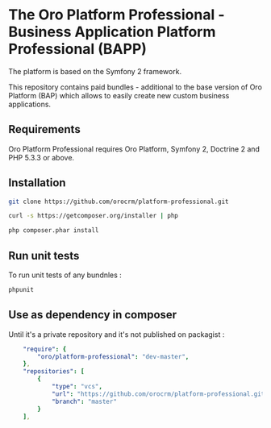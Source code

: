 The Oro Platform Professional - Business Application Platform Professional (BAPP)
======================================================

The platform is based on the Symfony 2 framework.

This repository contains paid bundles - additional to the base version of Oro Platform (BAP) which allows to easily create new custom business applications.

Requirements
------------

Oro Platform Professional requires Oro Platform, Symfony 2, Doctrine 2 and PHP 5.3.3 or above.


Installation
------------

```bash
git clone https://github.com/orocrm/platform-professional.git

curl -s https://getcomposer.org/installer | php

php composer.phar install
```

Run unit tests
--------------

To run unit tests of any bundnles :

```bash
phpunit
```

Use as dependency in composer
-----------------------------
Until it's a private repository and it's not published on packagist :

```yaml
    "require": {
        "oro/platform-professional": "dev-master",
    },
    "repositories": [
        {
            "type": "vcs",
            "url": "https://github.com/orocrm/platform-professional.git",
            "branch": "master"
        }
    ],
```
